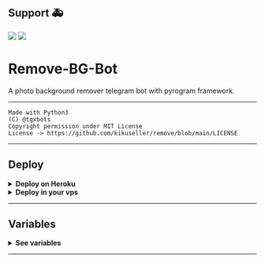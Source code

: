 ## Support 🚑
<a href="https://t.me/Tgxbots"><img src="https://img.shields.io/badge/Join-Telegram%20Channel-red.svg?logo=Telegram"></a>
<a href="https://t.me/TgxSupportChat"><img src="https://img.shields.io/badge/Join-Telegram%20Group-blue.svg?logo=telegram"></a>




# Remove-BG-Bot

A photo background remover telegram bot with pyrogram framework.

---

```
Made with Python3
(C) @tgxbots
Copyright permission under MIT License
License -> https://github.com/kikuseller/remove/blob/main/LICENSE
```

---

## Deploy

<details>
  <summary><b>Deploy on Heroku</b></summary>

<p align="left">
  <a href="https://heroku.com/deploy?template=https://github.com/kikuseller/Remove">
     <img height="30px" src="https://img.shields.io/badge/Deploy%20To%20Heroku-blueviolet?style=for-the-badge&logo=heroku">
  </a>
</p>

</details>

<details>
  <summary><b>Deploy in your vps</b></summary>

```sh
git clone https://github.com/kikuseller/Remove
cd Remove-BG-Bot
pip3 install -r requirements.txt
# <Create Variables appropriately>
python3 main.py
```

</details>

---

## Variables

<details>
  <summary><b>See variables</b></summary>

- `API_HASH` Your API Hash from my.telegram.org
- `API_ID` Your API ID from my.telegram.org
- `BOT_TOKEN` Your bot token from @BotFather
- `REMOVEBG_API` Your remove bg api from removebg.com/api

</details>

---
